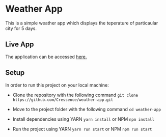 # Weather App

This is a simple weather app which displays the teperature of particaular city for 5 days.

## Live App

The application can be accessed [here.](https://cressence.github.io/weather-app)



## Setup

In order to run this project on your local machine:

* Clone the repository with the following command `git clone https://github.com/Cressence/weather-app.git`

* Move to the project folder with the following command `cd weather-app`

* Install dependencies using YARN `yarn install` or NPM `npm install`

* Run the project using YARN `yarn run start` or NPM `npm run start`

